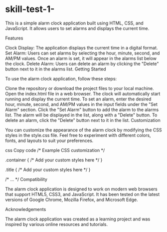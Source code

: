# skill-test-1-
This is a simple alarm clock application built using HTML, CSS, and JavaScript. It allows users to set alarms and displays the current time.

Features

Clock Display: The application displays the current time in a digital format.
Set Alarm: Users can set alarms by selecting the hour, minute, second, and AM/PM values. Once an alarm is set, it will appear in the alarms list below the clock.
Delete Alarm: Users can delete an alarm by clicking the "Delete" button next to it in the alarms list.
Getting Started

To use the alarm clock application, follow these steps:

Clone the repository or download the project files to your local machine.
Open the index.html file in a web browser.
The clock will automatically start running and display the current time.
To set an alarm, enter the desired hour, minute, second, and AM/PM values in the input fields under the "Set Alarm" section.
Click the "Set Alarm" button to add the alarm to the alarms list.
The alarm will be displayed in the list, along with a "Delete" button.
To delete an alarm, click the "Delete" button next to it in the list.
Customization

You can customize the appearance of the alarm clock by modifying the CSS styles in the style.css file. Feel free to experiment with different colors, fonts, and layouts to suit your preferences.

css
Copy code
/* Example CSS customization */

.container {
  /* Add your custom styles here */
}

.title {
  /* Add your custom styles here */
}

/* ... */
Compatibility

The alarm clock application is designed to work on modern web browsers that support HTML5, CSS3, and JavaScript. It has been tested on the latest versions of Google Chrome, Mozilla Firefox, and Microsoft Edge.


Acknowledgements

The alarm clock application was created as a learning project and was inspired by various online resources and tutorials.
